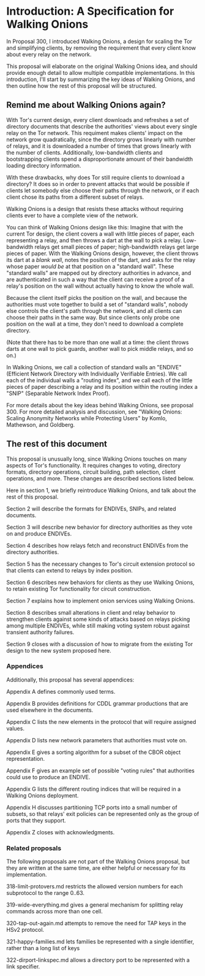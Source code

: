 # Introduction: A Specification for Walking Onions

In Proposal 300, I introduced Walking Onions, a design for scaling the
Tor and simplifying clients, by removing the requirement that every
client know about every relay on the network.

This proposal will elaborate on the original Walking Onions idea,
and should provide enough detail to allow multiple compatible
implementations. In this introduction, I'll start by summarizing the
key ideas of Walking Onions, and then outline how the rest of this
proposal will be structured.

## Remind me about Walking Onions again?

With Tor's current design, every client downloads and refreshes a
set of directory documents that describe the authorities' views
about every single relay on the Tor network.  This requiment makes
clients' impact on the network grow quadratically, since the
directory grows linearly with number of relays, and it is downloaded
a number of times that grows linearly with the number of clients.
Additionally, low-bandwidth clients and bootstrapping clients spend
a disproportionate amount of their bandwidth loading
directory information.

With these drawbacks, why does Tor still require clients to
download a directory?  It does so in order to prevent attacks that
would be possible if clients let somebody else choose their
paths through the network, or if each client chose its paths from a
different subset of relays.

Walking Onions is a design that resists these attacks without
requiring clients ever to have a complete view of the network.

You can think of Walking Onions design like this: Imagine that with
the current Tor design, the client covers a wall with little pieces
of paper, each representing a relay, and then throws a dart at the wall
to pick a relay.  Low-bandwidth relays get small pieces of paper;
high-bandwidth relays get large pieces of paper.  With the Walking
Onions design, however, the client throws its dart at a _blank
wall_, notes the position of the dart, and asks for the relay whose
paper _would be_ at that position on a "standard wall".  These
"standard walls" are mapped out by directory authorities in advance,
and are authenticated in such a way that the client can receive a
proof of a relay's position on the wall without actually having to
know the whole wall.

Because the client itself picks the position on the wall, and
because the authorities must vote together to build a set of
"standard walls", nobody else controls the client's path through the
network, and all clients can choose their paths in the same way.
But since clients only probe one position on the wall at a time,
they don't need to download a complete directory.

(Note that there has to be more than one wall at a time: the client
throws darts at one wall to pick guards, another wall to pick
middle relays, and so on.)

In Walking Onions, we call a collection of standard walls an
"ENDIVE" (Efficient Network Directory with Individually Verifiable
Entries).  We call each of the individual walls a "routing index",
and we call each of the little pieces of paper describing a relay and
its position within the routing index a "SNIP" (Separable Network
Index Proof).

For more details about the key ideas behind Walking Onions, see
proposal 300.  For more detailed analysis and discussion, see
"Walking Onions: Scaling Anonymity Networks while Protecting Users"
by Komlo, Mathewson, and Goldberg.

## The rest of this document

This proposal is unusually long, since Walking Onions touches on many
aspects of Tor's functionality.  It requires changes to voting,
directory formats, directory operations, circuit building, path
selection, client operations, and more.  These changes are described
sections listed below.

Here in section 1, we briefly reintroduce Walking Onions, and talk
about the rest of this proposal.

Section 2 will describe the formats for ENDIVEs, SNIPs, and related
documents.

Section 3 will describe new behavior for directory authorities as
they vote on and produce ENDIVEs.

Section 4 describes how relays fetch and reconstruct ENDIVEs from
the directory authorities.

Section 5 has the necessary changes to Tor's circuit extension
protocol so that clients can extend to relays by index position.

Section 6 describes new behaviors for clients as they use Walking
Onions, to retain existing Tor functionality for circuit construction.

Section 7 explains how to implement onion services using Walking
Onions.

Section 8 describes small alterations in client and relay behavior
to strengthen clients against some kinds of attacks based on relays
picking among multiple ENDIVEs, while still making voting
system robust against transient authority failures.

Section 9 closes with a discussion of how to migrate from the
existing Tor design to the new system proposed here.

### Appendices

Additionally, this proposal has several appendices:

Appendix A defines commonly used terms.

Appendix B provides definitions for CDDL grammar productions that
are used elsewhere in the documents.

Appendix C lists the new elements in the protocol that will require
assigned values.

Appendix D lists new network parameters that authorities must vote
on.

Appendix E gives a sorting algorithm for a subset of the CBOR object
representation.

Appendix F gives an example set of possible "voting rules" that
authorities could use to produce an ENDIVE.

Appendix G lists the different routing indices that will be required
in a Walking Onions deployment.

Appendix H discusses partitioning TCP ports into a small number of
subsets, so that relays' exit policies can be represented only as
the group of ports that they support.

Appendix Z closes with acknowledgments.

### Related proposals

The following proposals are not part of the Walking Onions proposal,
but they are written at the same time, are either helpful or
necessary for its implementation.

318-limit-protovers.md restricts the allowed version numbers for
each subprotocol to the range 0..63.

319-wide-everything.md gives a general mechanism for splitting relay
commands across more than one cell.

320-tap-out-again.md attempts to remove the need for TAP keys in
the HSv2 protocol.

321-happy-families.md lets families be represented with a single
identifier, rather than a long list of keys

322-dirport-linkspec.md allows a directory port to be represented
with a link specifier.
